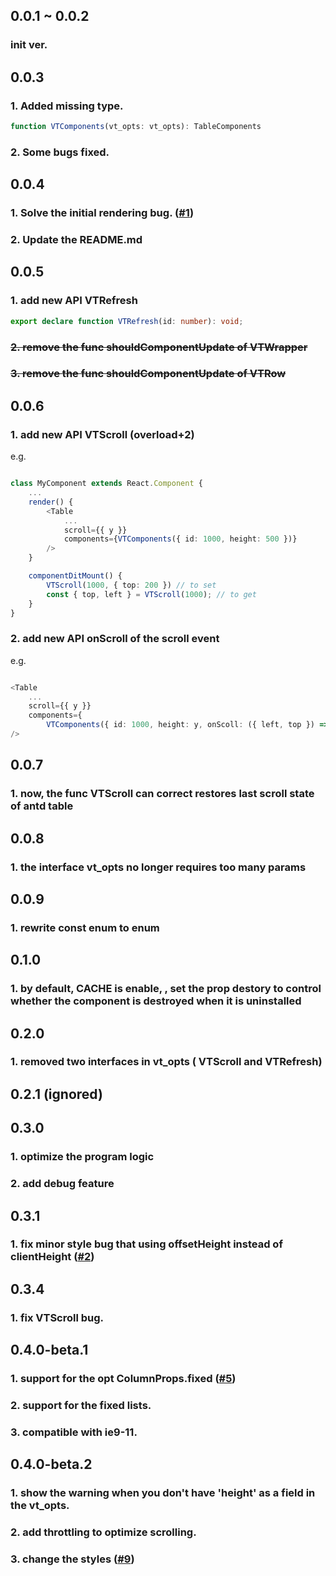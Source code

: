 ## 0.0.1 ~ 0.0.2
### init ver.

## 0.0.3
### 1. Added missing type.
```typescript
function VTComponents(vt_opts: vt_opts): TableComponents
```
### 2. Some bugs fixed.

## 0.0.4
### 1. Solve the initial rendering bug. ([#1](https://github.com/wubostc/virtualized-table-for-antd/issues/1 "能有个完整的demo吗"))

### 2. Update the README.md

## 0.0.5
### 1. add new API VTRefresh
```typescript
export declare function VTRefresh(id: number): void;
```
### <del>2. remove the func shouldComponentUpdate of VTWrapper</del>
### <del>3. remove the func shouldComponentUpdate of VTRow</del>

## 0.0.6
### 1. add new API VTScroll (overload+2)

e.g.

```typescript

class MyComponent extends React.Component {
    ...
    render() {
        <Table
            ...
            scroll={{ y }}
            components={VTComponents({ id: 1000, height: 500 })}
        />
    }

    componentDitMount() {
        VTScroll(1000, { top: 200 }) // to set
        const { top, left } = VTScroll(1000); // to get
    }
}

```

### 2. add new API onScroll of the scroll event
e.g.

```typescript

<Table
    ...
    scroll={{ y }}
    components={
        VTComponents({ id: 1000, height: y, onScoll: ({ left, top }) => console.log(left, top) })}
/>

```

## 0.0.7
### 1. now, the func VTScroll can correct restores last scroll state of antd table


## 0.0.8
### 1. the interface vt_opts no longer requires too many params

## 0.0.9
### 1. rewrite const enum to enum

## 0.1.0
### 1. by default, CACHE is enable, , set the prop destory to control whether the component is destroyed when it is uninstalled

## 0.2.0
### 1. removed two interfaces in vt_opts ( VTScroll and VTRefresh)

## 0.2.1 (ignored)

## 0.3.0
### 1. optimize the program logic
### 2. add debug feature


## 0.3.1
### 1. fix minor style bug that using offsetHeight instead of clientHeight ([#2](https://github.com/wubostc/virtualized-table-for-antd/issues/2 "offsetHeight instead of clientHeight"))



## 0.3.4
### 1. fix VTScroll bug.


## 0.4.0-beta.1
### 1. support for the opt ColumnProps.fixed ([#5](https://github.com/wubostc/virtualized-table-for-antd/issues/5 "不支持 fixed"))
### 2. support for the fixed lists.
### 3. compatible with ie9-11.

## 0.4.0-beta.2
### 1. show the warning when you don't have 'height' as a field in the vt_opts.
### 2. add throttling to optimize scrolling.
### 3. change the styles ([#9](https://github.com/wubostc/virtualized-table-for-antd/issues/9 "Style Error"))
